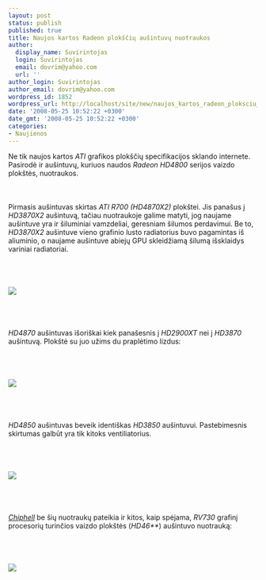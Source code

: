 ```yaml
---
layout: post
status: publish
published: true
title: Naujos kartos Radeon plokščių aušintuvų nuotraukos
author:
  display_name: Suvirintojas
  login: Suvirintojas
  email: dovrim@yahoo.com
  url: ''
author_login: Suvirintojas
author_email: dovrim@yahoo.com
wordpress_id: 1852
wordpress_url: http://localhost/site/new/naujos_kartos_radeon_ploksciu_ausintuvu_nuotraukos/
date: '2008-05-25 10:52:22 +0300'
date_gmt: '2008-05-25 10:52:22 +0300'
categories:
- Naujienos
---
```

<p>Ne tik naujos kartos <i>ATI</i> grafikos plokščių specifikacijos sklando internete. Pasirodė ir aušintuvų, kuriuos naudos <i>Radeon HD4800</i> serijos vaizdo plokštės, nuotraukos.<br />
<br><br />
<br>Pirmasis aušintuvas skirtas <i>ATI R700 (HD4870X2)</i> plokštei. Jis panašus į <i>HD3870X2</i> aušintuvą, tačiau nuotraukoje galime matyti, jog naujame aušintuve yra ir šiluminiai vamzdeliai, geresniam šilumos perdavimui. Be to, <i>HD3870X2</i> aušintuve vieno grafinio lusto radiatorius buvo pagamintas iš aliuminio, o naujame aušintuve abiejų GPU skleidžiamą šilumą išsklaidys variniai radiatoriai.<br />
<br><br />
<br><br><img src="http://img98.imageshack.us/img98/930/radeonhd4870x2cooler01bn8.jpg"><br><br />
<br><br />
<br><i>HD4870</i> aušintuvas išoriškai kiek panašesnis į <i>HD2900XT</i> nei į <i>HD3870</i> aušintuvą. Plokštė su juo užims du praplėtimo lizdus:<br />
<br><br />
<br><br><img src="http://img98.imageshack.us/img98/7996/radeonhd4870cooler01we5.jpg"><br><br />
<br><br />
<br><i>HD4850</i> aušintuvas beveik identiškas <i>HD3850</i> aušintuvui. Pastebimesnis skirtumas galbūt yra tik kitoks ventiliatorius.<br />
<br><br />
<br><br><img src="http://img98.imageshack.us/img98/213/radeonhd4850cooler01jv4.jpg"><br><br />
<br><br />
<br><a class="ns" href="http://bbs.chiphell.com/index.php"><i>Chiphell</i></a> be šių nuotraukų pateikia ir kitos, kaip spėjama, <i>RV730</i> grafinį procesorių turinčios vaizdo plokštės (<i>HD46**</i>) aušintuvo nuotrauką:<br />
<br><br />
<br><br><img src="http://img98.imageshack.us/img98/8209/radeonhd46x0cooler01yw1.jpg"><br><br />
<br><br />
<br><br />
<br></p>
